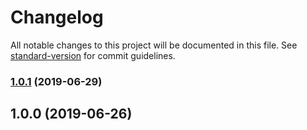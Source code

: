 # Changelog

All notable changes to this project will be documented in this file. See [standard-version](https://github.com/conventional-changelog/standard-version) for commit guidelines.

### [1.0.1](https://github.com/tebaly/unix-timestamp-offset/compare/v1.0.0...v1.0.1) (2019-06-29)



## 1.0.0 (2019-06-26)
